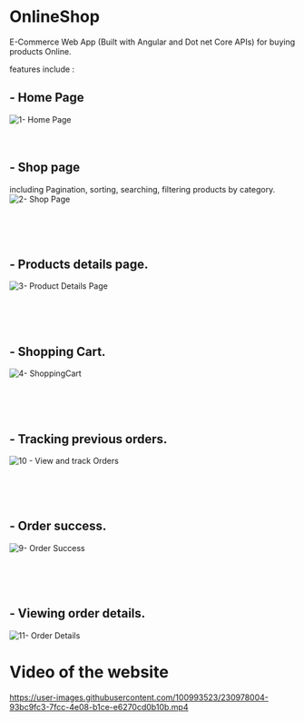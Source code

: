 # OnlineShop

E-Commerce Web App (Built with Angular and Dot net Core APIs) for buying products Online.

features include : 

## - Home Page

![1- Home Page](https://user-images.githubusercontent.com/100993523/230971804-7ce3bcb3-7ce2-4214-b94b-f1587544cc85.png)
<br/><br/><br/>

## - Shop page

including Pagination, sorting, searching, filtering products by category.
![2- Shop Page](https://user-images.githubusercontent.com/100993523/230972114-7dd6be75-cbdb-42d6-821c-cb1d5c29d884.png)

<br/><br/><br/>

## - Products details page.


![3- Product Details Page](https://user-images.githubusercontent.com/100993523/230972133-0808442f-75f3-415a-b647-215222ad621b.png)

<br/><br/><br/>

## - Shopping Cart.

![4- ShoppingCart](https://user-images.githubusercontent.com/100993523/230972202-64b0823d-3704-4732-9b15-a8c88092b67b.png)

<br/><br/><br/>

## - Tracking previous orders.

![10 - View and track Orders](https://user-images.githubusercontent.com/100993523/230972146-b7e74105-f2b2-4510-8313-8bfd2848e890.png)

<br/><br/><br/>

## - Order success.

![9- Order Success](https://user-images.githubusercontent.com/100993523/230972161-5cbba8eb-6990-45b3-be2c-053accbdb92a.png)

<br/><br/><br/>

## - Viewing order details.
![11- Order Details](https://user-images.githubusercontent.com/100993523/230977387-e86426b7-8cd5-407c-bce0-09a385ca3db2.png)


# Video of the website 



https://user-images.githubusercontent.com/100993523/230978004-93bc9fc3-7fcc-4e08-b1ce-e6270cd0b10b.mp4


